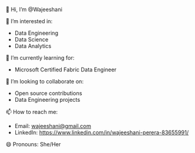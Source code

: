 👋 Hi, I’m @Wajeeshani

👀 I’m interested in:
- Data Engineering
- Data Science
- Data Analytics

🌱 I’m currently learning for:
- Microsoft Certified Fabric Data Engineer

💞️ I’m looking to collaborate on:
- Open source contributions
- Data Engineering projects

📫 How to reach me:
- Email: wajeeshani@gmail.com
- LinkedIn: https://www.linkedin.com/in/wajeeshani-perera-83655991/

😄 Pronouns: She/Her

